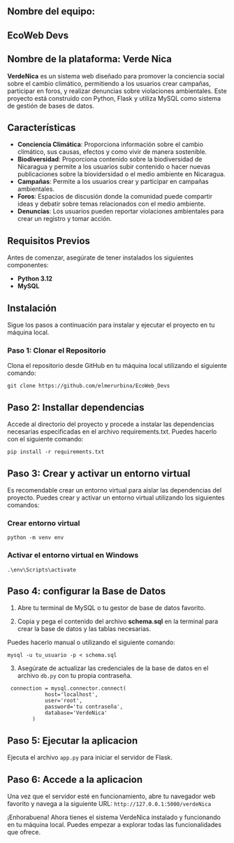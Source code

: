 ## Nombre del equipo:                                                                                                                                                                                                                                                                                                                                                                                                                                                                   
## EcoWeb Devs
## Nombre de la plataforma: Verde Nica


**VerdeNica** es un sistema web diseñado para promover la conciencia social sobre el cambio climático, permitiendo a los usuarios crear campañas, participar en foros, y realizar denuncias sobre violaciones ambientales. Este proyecto está construido con Python, Flask y utiliza MySQL como sistema de gestión de bases de datos.

## Características

- **Conciencia Climática**: Proporciona información sobre el cambio climático, sus causas, efectos y como vivir de manera sostenible.
- **Biodiversidad**: Proporciona contenido sobre la biodiversidad de Nicaragua y permite a los usuarios subir contenido o hacer nuevas publicaciones sobre la biovidersidad o el medio ambiente en Nicaragua.
- **Campañas**: Permite a los usuarios crear y participar en campañas ambientales.
- **Foros**: Espacios de discusión donde la comunidad puede compartir ideas y debatir sobre temas relacionados con el medio ambiente.
- **Denuncias**: Los usuarios pueden reportar violaciones ambientales para crear un registro y tomar acción.

## Requisitos Previos

Antes de comenzar, asegúrate de tener instalados los siguientes componentes:

- **Python 3.12**
- **MySQL**

## Instalación

Sigue los pasos a continuación para instalar y ejecutar el proyecto en tu máquina local.

### Paso 1: Clonar el Repositorio

Clona el repositorio desde GitHub en tu máquina local utilizando el siguiente comando:


`git clone https://github.com/elmerurbina/EcoWeb_Devs`

## Paso 2: Installar dependencias

Accede al directorio del proyecto y procede a instalar las dependencias necesarias especificadas en el archivo requirements.txt. Puedes hacerlo con el siguiente comando:

`pip install -r requirements.txt`

## Paso 3: Crear y activar un entorno virtual
Es recomendable crear un entorno virtual para aislar las dependencias del proyecto. Puedes crear y activar un entorno virtual utilizando los siguientes comandos:

### Crear entorno virtual
`python -m venv env`

### Activar el entorno virtual en Windows
`.\env\Scripts\activate`

## Paso 4: configurar la Base de Datos
1. Abre tu terminal de MySQL o tu gestor de base de datos favorito.

2. Copia y pega el contenido del archivo **schema.sql** en la terminal para crear la base de datos y las tablas necesarias.

Puedes hacerlo manual o utilizando el siguiente comando:

`mysql -u tu_usuario -p < schema.sql`

3. Asegúrate de actualizar las credenciales de la base de datos en el archivo `db.py` con tu propia contraseña.
```
 connection = mysql.connector.connect(
            host='localhost',
            user='root',
            password='tu contraseña',
            database='VerdeNica'
        ) 
```
## Paso 5: Ejecutar la aplicacion
Ejecuta el archivo `app.py` para iniciar el servidor de Flask.

## Paso 6: Accede a la aplicacion
Una vez que el servidor esté en funcionamiento, abre tu navegador web favorito y navega a la siguiente URL:
`http://127.0.0.1:5000/verdeNica`

¡Enhorabuena! Ahora tienes el sistema VerdeNica instalado y funcionando en tu máquina local. Puedes empezar a explorar todas las funcionalidades que ofrece.
